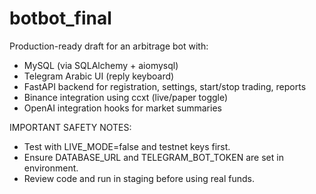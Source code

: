 botbot_final
============

Production-ready draft for an arbitrage bot with:
- MySQL (via SQLAlchemy + aiomysql)
- Telegram Arabic UI (reply keyboard)
- FastAPI backend for registration, settings, start/stop trading, reports
- Binance integration using ccxt (live/paper toggle)
- OpenAI integration hooks for market summaries

IMPORTANT SAFETY NOTES:
- Test with LIVE_MODE=false and testnet keys first.
- Ensure DATABASE_URL and TELEGRAM_BOT_TOKEN are set in environment.
- Review code and run in staging before using real funds.
